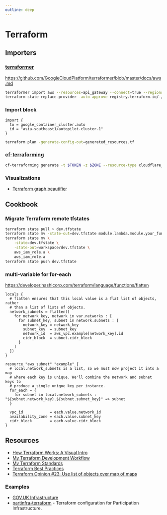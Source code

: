 ```yaml
---
outline: deep
---
```


# Terraform

## Importers

### [terraformer](https://github.com/GoogleCloudPlatform/terraformer)

<https://github.com/GoogleCloudPlatform/terraformer/blob/master/docs/aws.md>

```bash
terraformer import aws --resources=api_gateway --connect=true --regions=ap-southeast-1
terraform state replace-provider -auto-approve registry.terraform.io/-/aws hashicorp/aws
```

### Import block

```hcl
import {
  to = google_container_cluster.auto
  id = "asia-southeast1/autopilot-cluster-1"
}
```

```bash
terraform plan -generate-config-out=generated_resources.tf
```

### [cf-terraforming](https://github.com/cloudflare/cf-terraforming)

```bash
cf-terraforming generate -t $TOKEN -z $ZONE --resource-type cloudflare_record > importing-example.tf
```

### Visualizations

- [Terraform graph beautifier](https://github.com/pcasteran/terraform-graph-beautifier)

## Cookbook

### Migrate Terraform remote tfstates

```bash
terraform state pull > dev.tfstate
terraform state mv -state-out=dev.tfstate module.lambda.module.your_function module.your_function
terraform state mv \
    -state=dev.tfstate \
    -state-out=workspace/dev.tfstate \
    aws_iam_role.a \
    aws_iam_role.a
terraform state push dev.tfstate
```

### multi-variable for for-each

<https://developer.hashicorp.com/terraform/language/functions/flatten>

```hcl
locals {
  # flatten ensures that this local value is a flat list of objects, rather
  # than a list of lists of objects.
  network_subnets = flatten([
    for network_key, network in var.networks : [
      for subnet_key, subnet in network.subnets : {
        network_key = network_key
        subnet_key  = subnet_key
        network_id  = aws_vpc.example[network_key].id
        cidr_block  = subnet.cidr_block
      }
    ]
  ])
}

resource "aws_subnet" "example" {
  # local.network_subnets is a list, so we must now project it into a map
  # where each key is unique. We'll combine the network and subnet keys to
  # produce a single unique key per instance.
  for_each = {
    for subnet in local.network_subnets : "${subnet.network_key}.${subnet.subnet_key}" => subnet
  }

  vpc_id            = each.value.network_id
  availability_zone = each.value.subnet_key
  cidr_block        = each.value.cidr_block
}
```

## Resources

- [How Terraform Works: A Visual Intro](https://betterprogramming.pub/how-terraform-works-a-visual-intro-6328cddbe067)
- [My Terraform Development Workflow](https://brendanthompson.com/posts/2021/11/my-terraform-development-workflow)
- [My Terraform Standards](https://brendanthompson.com/posts/2021/11/my-terraform-standards)
- [Terraform Best Practices](https://www.terraform-best-practices.com/)
- [Terraform Opinion #23: Use list of objects over map of maps](https://jq1.io/posts/opinion_23/)

### Examples

- [GOV.UK Infrastructure](https://github.com/alphagov/govuk-infrastructure)
- [partinfra-terraform](https://github.com/mozilla/partinfra-terraform) - Terraform configuration for Participation Infrastructure.
